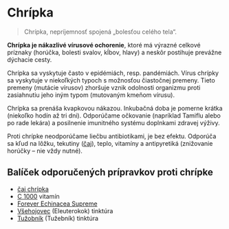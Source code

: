 Chrípka
=======


> Chrípka, nepríjemnosť spojená „bolesťou celého tela“.
> 
> 

**Chrípka je nákazlivé vírusové ochorenie**, ktoré má výrazné celkové príznaky
(horúčka, bolesti svalov, kĺbov, hlavy) a neskôr postihuje prevážne dýchacie
cesty.

Chrípka sa vyskytuje často v epidémiách, resp. pandémiách. Vírus chrípky sa
vyskytuje v niekoľkých typoch s možnosťou čiastočnej premeny. Tieto premeny
(mutácie vírusov) zhoršuje vznik odolnosti organizmu proti zasiahnutiu jeho iným
typom (mutovaným kmeňom vírusu).

Chrípka sa prenáša kvapkovou nákazou. Inkubačná doba je pomerne krátka (niekoľko
hodín až tri dni). Odporúčame očkovanie (napríklad Tamiflu alebo po rade lekára)
a posilnenie imunitného systému doplnkami zdravej výživy.

Proti chrípke neodporúčame liečbu antibiotikami, je bez efektu. Odporúča sa kľud
na lôžku, tekutiny ([čaj](/p/chripka-caj/)), teplo, vitamíny a antipyretiká
(znižovanie horúčky – nie vždy nutné).

Balíček odporučených prípravkov proti chrípke
---------------------------------------------

* [čaj chrípka](/p/chripka-caj/)
* [C 1000](/p/c-1000/) vitamín
* [Forever Echinacea Supreme](/p/forever-echinacea-supreme/)
* [Všehojovec](/p/vsehojovec/) (Eleuterokok) tinktúra
* [Tužobník](/p/tuzobnik/) (Tužebník) tinktúra
